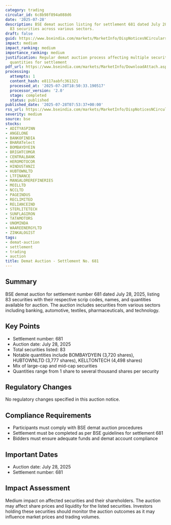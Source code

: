```yaml
---
category: trading
circular_id: 6c8b98f894a088d6
date: '2025-07-28'
description: BSE demat auction listing for settlement 681 dated July 28, 2025, containing
  83 securities across various sectors.
draft: false
guid: https://www.bseindia.com/markets/MarketInfo/DispNoticesNCirculars.aspx?Noticeid={879CB48A-9D6A-48E5-A05E-190421E3CF9C}&noticeno=20250728-8&dt=07/28/2025&icount=8&totcount=68&flag=0
impact: medium
impact_ranking: medium
importance_ranking: medium
justification: Regular demat auction process affecting multiple securities with specified
  quantities for settlement
pdf_url: https://www.bseindia.com/markets/MarketInfo/DownloadAttach.aspx?id=20250728-8&attachedId=b3a072ef-778f-49fc-9452-64a41e7adc71
processing:
  attempts: 1
  content_hash: e8117aabfc361321
  processed_at: '2025-07-28T18:50:33.190517'
  processor_version: '2.0'
  stage: completed
  status: published
published_date: '2025-07-28T07:53:37+00:00'
rss_url: https://www.bseindia.com/markets/MarketInfo/DispNoticesNCirculars.aspx?Noticeid={879CB48A-9D6A-48E5-A05E-190421E3CF9C}&noticeno=20250728-8&dt=07/28/2025&icount=8&totcount=68&flag=0
severity: medium
source: bse
stocks:
- ADITYASPINN
- ANGELONE
- BANKOFINDIA
- BHARATelect
- BOMBAYDYEIN
- BRIGHTCOMGR
- CENTRALBANK
- HEROMOTOCOR
- HINDUSTANZI
- HUBTOWNLTD
- LTFINANCE
- MANGALOREREFINERIES
- MOILLTD
- NCCLTD
- PAGEINDUS
- RECLIMITED
- RELIANCEIND
- STERLITETECH
- SUNFLAGIRON
- TATAMOTORS
- UNOMINDA
- WAAREENERGYLTD
- ZINKALOGIST
tags:
- demat-auction
- settlement
- trading
- auction
title: Demat Auction - Settlement No. 681
---
```


## Summary

BSE demat auction for settlement number 681 dated July 28, 2025, listing 83 securities with their respective scrip codes, names, and quantities available for auction. The auction includes securities from various sectors including banking, automotive, textiles, pharmaceuticals, and technology.

## Key Points

- Settlement number: 681
- Auction date: July 28, 2025
- Total securities listed: 83
- Notable quantities include BOMBAYDYEIN (3,720 shares), HUBTOWNLTD (3,777 shares), KELLTONTECH (4,498 shares)
- Mix of large-cap and mid-cap securities
- Quantities range from 1 share to several thousand shares per security

## Regulatory Changes

No regulatory changes specified in this auction notice.

## Compliance Requirements

- Participants must comply with BSE demat auction procedures
- Settlement must be completed as per BSE guidelines for settlement 681
- Bidders must ensure adequate funds and demat account compliance

## Important Dates

- Auction date: July 28, 2025
- Settlement number: 681

## Impact Assessment

Medium impact on affected securities and their shareholders. The auction may affect share prices and liquidity for the listed securities. Investors holding these securities should monitor the auction outcomes as it may influence market prices and trading volumes.